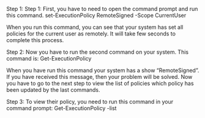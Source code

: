 Step 1: Step 1: First, you have to need to open the command prompt and run this command.
set-ExecutionPolicy RemoteSigned -Scope CurrentUser 

When you run this command, you can see that your system has set all policies for the current user as remotely. It will take few seconds to complete this process.

Step 2: Now you have to run the second command on your system. This command is:
Get-ExecutionPolicy

When you have run this command your system has a show “RemoteSigned”. If you have received this message, then your problem will be solved. Now you have to go to the next step to view the list of policies which policy has been updated by the last commands.

Step 3: To view their policy, you need to run this command in your command prompt:
Get-ExecutionPolicy -list